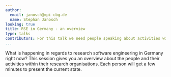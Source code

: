 ```yaml
---
author:
  email: janosch@mpi-cbg.de
  name: Stephan Janosch
looking: true
title: RSE in Germany - an overview
type: talks
contributors: For this talk we need people speaking about activities within HRK (Hochschulrektorenkonferenz), Leibniz-, Helmholtz and Max-Planck (already covered), Fraunhofer-Societies. Maybe a DFG person can be present as well and of course we could look at the NFDI. Local chapter can present themselves too!
...
```


What is happening in regards to research software engineering in Germany right now? This session gives you an overview about the people and their activities within their research organisations.
Each person will get a few minutes to present the current state.
